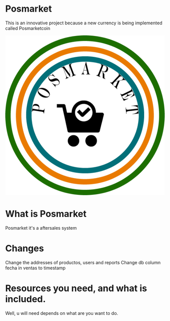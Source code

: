 # Posmarket
 This is an innovative project because a new currency is being implemented called Posmarketcoin

![Posmarket Logo](https://github.com/criistian14/posmarket/blob/master/public/img/logo.png)

# What is Posmarket
Posmarket it's a aftersales system 

# Changes
Change the addresses of productos, users and reports
Change db column fecha in ventas to timestamp

# Resources you need, and what is included.
Well, u will need depends on what are you want to do.

